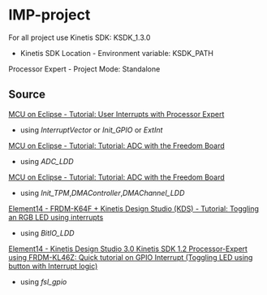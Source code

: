# IMP-project

For all project use Kinetis SDK: KSDK_1.3.0
- Kinetis SDK Location - Environment variable: KSDK_PATH

Processor Expert - Project Mode: Standalone
 
## Source

[MCU on Eclipse - Tutorial: User Interrupts with Processor Expert](https://mcuoneclipse.com/2014/04/13/tutorial-user-interrupts-with-processor-expert/)
- using *InterruptVector* or *Init_GPIO* or *ExtInt*

[MCU on Eclipse - Tutorial: Tutorial: ADC with the Freedom Board](
https://mcuoneclipse.com/2013/02/10/tutorial-adc-with-the-freedom-board/)
- using *ADC_LDD*

[MCU on Eclipse - Tutorial: Tutorial: ADC with the Freedom Board](https://mcuoneclipse.com/2014/06/07/tutorial-pwm-with-dma-on-armkinetis/)
- using *Init_TPM*,*DMAController*,*DMAChannel_LDD*

[Element14 - FRDM-K64F + Kinetis Design Studio (KDS) - Tutorial: Toggling an RGB LED using interrupts](
https://www.element14.com/community/community/designcenter/kinetis_kl2_freedom_board/blog/2014/08/03/frdm-k64f-kinetis-design-studio-kds-tutorial-toggling-an-rgb-led-using-interrupts)
- using *BitIO_LDD*

[Element14 - Kinetis Design Studio 3.0 Kinetis SDK 1.2 Processor-Expert using FRDM-KL46Z: Quick tutorial on GPIO Interrupt (Toggling LED using button with Interrupt logic)](
https://www.element14.com/community/community/designcenter/kinetis_kl2_freedom_board/blog/2015/08/24/kinetis-design-studio-30-kinetis-sdk-12-processor-expert-using-frdm-kl46z-quick-tutorial-on-gpio-interrupt-toggling-led-using-button-with-interrupt-logic
)
- using *fsl_gpio*



